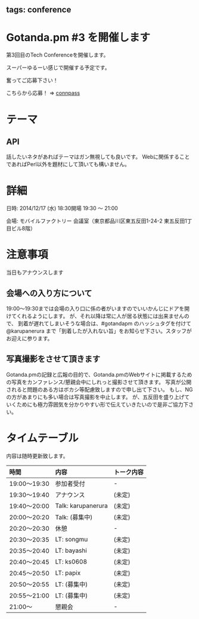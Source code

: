 tags: conference
---
# Gotanda.pm #3 を開催します

第3回目のTech Conferenceを開催します。

スーパーゆるーい感じで開催する予定です。

奮ってご応募下さい！

こちらから応募！ => [connpass](http://gotanda-pm.connpass.com/event/10499/)

# テーマ

## API

話したいネタがあればテーマはガン無視しても良いです。
Webに関係することであればPerl以外を題材にして頂いても構いません。

# 詳細

日時: 2014/12/17 (水) 18:30開場 19:30 〜 21:00

会場: モバイルファクトリー 会議室（東京都品川区東五反田1-24-2 東五反田1丁目ビル8階）

# 注意事項

当日もアナウンスします

## 会場への入り方について

19:00〜19:30までは会場の入り口に係の者がいますのでいいかんじにドアを開けてくれるようにします。
が、それ以降は常に人が居る状態には出来ませんので、
到着が遅れてしまいそうな場合は、#gotandapm のハッシュタグを付けて @karupanerura まで「到着したが入れない旨」をお知らせ下さい。スタッフがお迎えに参ります。

## 写真撮影をさせて頂きます

Gotanda.pmの記録と広報の目的で、Gotanda.pmのWebサイトに掲載するための写真をカンファレンス/懇親会中にしれっと撮影させて頂きます。
写真が公開されると問題のある方はボカシ等配慮致しますので申し出て下さい。
もし、NGの方があまりにも多い場合は写真撮影を中止します。
が、五反田を盛り上げていくためにも極力雰囲気を分かりやすい形で伝えていきたいので是非ご協力下さい。

# タイムテーブル

内容は随時更新致します。

| 時間         | 内容                 | トーク内容                                     |
|:-------------|:---------------------|:-----------------------------------------------|
| 19:00〜19:30 | 参加者受付           | -                                              |
| 19:30〜19:40 | アナウンス           | (未定)                                         |
| 19:40〜20:00 | Talk: karupanerura   | (未定)                                         |
| 20:00〜20:20 | Talk: (募集中)       | (未定)                                         |
| 20:20〜20:30 | 休憩                 | -                                              |
| 20:30〜20:35 | LT: songmu           | (未定)                                         |
| 20:35〜20:40 | LT: bayashi          | (未定)                                         |
| 20:40〜20:45 | LT: ks0608           | (未定)                                         |
| 20:45〜20:50 | LT: papix            | (未定)                                         |
| 20:50〜20:55 | LT: (募集中)         | (未定)                                         |
| 20:55〜21:00 | LT: (募集中)         | (未定)                                         |
| 21:00〜      | 懇親会               | -                                              |
